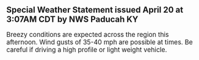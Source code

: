 <p>
   <h2>Special Weather Statement issued April 20 at 3:07AM CDT by NWS Paducah KY</h2>
   <div style="font-size:120%">Breezy conditions are expected across the region this afternoon.
      Wind gusts of 35-40 mph are possible at times. Be careful if
      driving a high profile or light weight vehicle.
   </div>
</p>